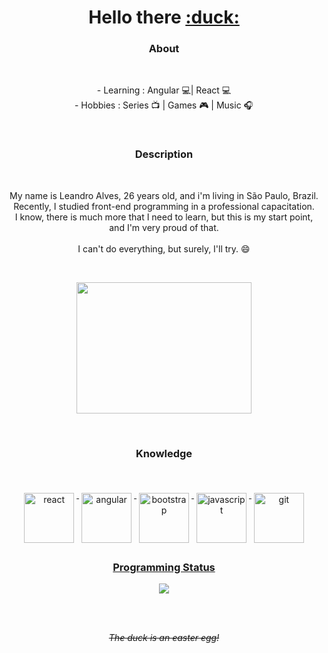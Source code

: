 <h1 align="center"> Hello there <a href="https://www.linkedin.com/in/le-alves" target=_blank>:duck:</a></h1>

<h3 align="center">
    About 
  </h3>
<br>
<p align="center">
 - Learning : Angular 💻| React 💻
  <br>
 - Hobbies : Series 📺 | Games 🎮 | Music 🎧
</p>
<br>
<h3 align="center">
    Description 
  </h3>
<br>
<p align="center">
 My name is Leandro Alves, 26 years old, and i'm living in São Paulo, Brazil. 
  <br>
  Recently, I studied front-end programming in a professional capacitation. 
  <br>
  I know, there is much more that I need to learn, but this is my start point, and I'm very proud of that.
  <br>
  <br>
  I can't do everything, but surely, I'll try. 😄
</p>
<br>

<p align="center">
  <a href="https://github.com/Default-nick">
    <img src="https://i2.wp.com/allhtaccess.info/wp-content/uploads/2018/03/programming.gif?fit=1281%2C716&ssl=1" width="280px" height="210px"/>
  </a>
</p> 

<br>
 <h3 align="center"> 
   Knowledge
 </h3>
<br>
<p align="center">
 <a href="https://reactjs.org">
   <img src="https://icons-for-free.com/iconfiles/png/512/design+development+facebook+framework+mobile+react+icon-1320165723839064798.png" alt="react" width="80px" height="80px" style="vertical-align:top; margin:6px 4px" />
  </a>
  
  <a href="https://angular.io">
   <img src="https://cdn3.iconfinder.com/data/icons/logos-and-brands-adobe/512/21_Angular-512.png" alt="angular" width="80px" height="80px" style="vertical-align:top; margin:6px 4px">
  </a>
  
  <a href="https://getbootstrap.com/docs/5.0/getting-started/introduction/">
   <img src="https://img.icons8.com/color/452/bootstrap.png" alt="bootstrap" width="80px" height="80px" style="vertical-align:top; margin:6px 4px">
  
  <a href="https://developer.mozilla.org/en-US/docs/Web/JavaScript">
   <img src="https://www.devexhub.com/wp-content/uploads/2019/12/javascript-icon-png-23.png" alt="javascript" width="80px" height="80px" style="vertical-align:top; margin:6px 4px">
   
  <a href="https://git-scm.com">
   <img src="https://upload.wikimedia.org/wikipedia/commons/thumb/3/3f/Git_icon.svg/1024px-Git_icon.svg.png" alt="git" width="80px" height="80px" style="vertical-align:top; margin:6px 4px">
</p>

  <h3 align="center">
    Programming Status
  </h3>
<p align="center">
  <a href="https://github.com/Default-nick/website%22%3E">
    <img src="https://github-readme-stats.vercel.app/api/top-langs/?username=Default-nick&show_icons=true&theme=dark&layout=compact" />
  </a>
  <br>
</p>
<br>
<br>
<p align="center">
    <i>
        <s>
            The duck is an easter egg!
        </s>
    </i>
</p>
